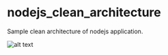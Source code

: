 # nodejs_clean_architecture
Sample clean architecture of nodejs application. 

![alt text](https://github.com/nanofaroque/nodejs_clean_architecture/blob/master/solid_nodejs.png)

